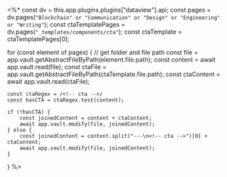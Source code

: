 <%*
const dv = this.app.plugins.plugins["dataview"].api;
const pages = dv.pages(`"Blockchain" or "Communication" or "Design" or "Engineering" or "Writing"`);
const ctaTemplatePages = dv.pages(`"_templates/components/cta"`);
const ctaTemplate = ctaTemplatePages[0];

for (const element of pages) {
	// get folder and file path
	const file = app.vault.getAbstractFileByPath(element.file.path);
	const content = await app.vault.read(file);
	const ctaFile = app.vault.getAbstractFileByPath(ctaTemplate.file.path);
	const ctaContent = await app.vault.read(ctaFile);

	const ctaRegex = /<!-- cta -->/
	const hasCTA = ctaRegex.test(content);

	if (!hasCTA) {
		const joinedContent = content + ctaContent;
		await app.vault.modify(file, joinedContent);
	} else {
		const joinedContent = content.split("---\n<!-- cta -->")[0] + ctaContent;
		await app.vault.modify(file, joinedContent);
	}
}
%>